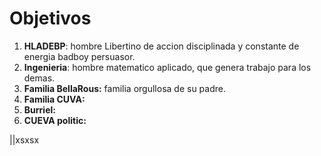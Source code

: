 # Objetivos
1. **HLADEBP**: hombre Libertino de accion disciplinada y constante de energia badboy persuasor.
2. **Ingenieria**: hombre matematico aplicado, que genera trabajo para los demas.
3. **Familia BellaRous:** familia orgullosa de su padre.
4. **Familia CUVA:**
5. **Burriel:**
6. **CUEVA politic:**


||xsxsx